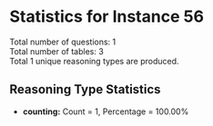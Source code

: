 # Statistics for Instance 56<br/>
Total number of questions: 1<br/>
Total number of tables: 3<br/>
Total 1 unique reasoning types are produced.<br/>
## Reasoning Type Statistics<br/>
- **counting:** Count = 1, Percentage = 100.00%<br/>
